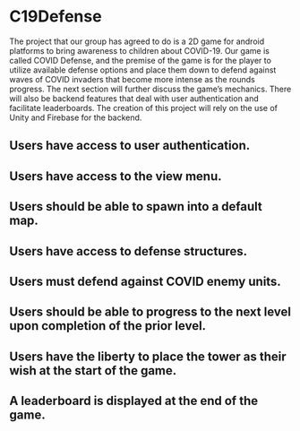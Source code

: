 # C19Defense

The project that our group has agreed to do is a 2D game for android platforms to bring awareness to children about COVID-19.
Our game is called COVID Defense, and the premise of the game is for the player to utilize available defense options and place them down 
to defend against waves of COVID invaders that become more intense as the rounds progress. The next section will further discuss the game’s 
mechanics. There will also be backend features that deal with user authentication and facilitate leaderboards. The creation of this project 
will rely on the use of Unity and Firebase for the backend.

## Users have access to user authentication. 

## Users have access to the view menu. 

## Users should be able to spawn into a default map.  

## Users have access to defense structures. 

## Users must defend against COVID enemy units. 

## Users should be able to progress to the next level upon completion of the prior level. 

## Users have the liberty to place the tower as their wish at the start of the game. 
 
## A leaderboard is displayed at the end of the game. 
